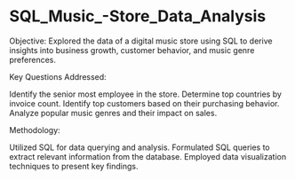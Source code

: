 # SQL_Music_-Store_Data_Analysis

Objective:
Explored the data of a digital music store using SQL to derive insights into business growth, customer behavior, and music genre preferences.

Key Questions Addressed:

Identify the senior most employee in the store.
Determine top countries by invoice count.
Identify top customers based on their purchasing behavior.
Analyze popular music genres and their impact on sales.

Methodology:

Utilized SQL for data querying and analysis.
Formulated SQL queries to extract relevant information from the database.
Employed data visualization techniques to present key findings.


